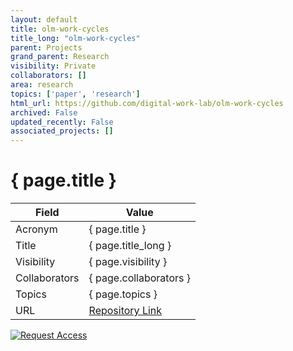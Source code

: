 ```yaml
---
layout: default
title: olm-work-cycles
title_long: "olm-work-cycles"
parent: Projects
grand_parent: Research
visibility: Private
collaborators: []
area: research
topics: ['paper', 'research']
html_url: https://github.com/digital-work-lab/olm-work-cycles
archived: False
updated_recently: False
associated_projects: []
---
```


# { page.title }

Field               | Value
------------------- | ----------------------------------
Acronym             | { page.title }
Title               | { page.title_long }
Visibility          | { page.visibility }
Collaborators       | { page.collaborators }
Topics              | { page.topics }
URL                 | [Repository Link](https://github.com/digital-work-lab/olm-work-cycles)

[![Request Access](https://img.shields.io/badge/Request-Access-blue?style=for-the-badge)](https://github.com/digital-work-lab/olm-work-cycles/issues/new?assignees=geritwagner&labels=access+request&template=request-repo-access.md&title=%5BAccess+Request%5D+Request+for+access+to+repository)

